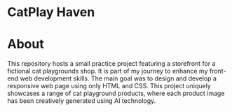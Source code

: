 # CatPlay Haven

# About
This repository hosts a small practice project featuring a storefront for a fictional cat playgrounds shop. It is part of my journey to enhance my front-end web development skills. The main goal was to design and develop a responsive web page using only HTML and CSS. This project uniquely showcases a range of cat playground products, where each product image has been creatively generated using AI technology.


